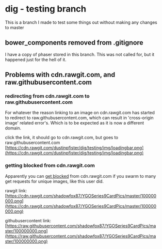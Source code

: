# dig - testing branch

This is a branch I made to test some things out without making any changes to master


## bower_components removed from .gitignore

I have a copy of phaser stored in this branch. This was not called for, but it happened just for the hell of it.

## Problems with cdn.rawgit.com, and raw.githubusercontent.com

### redirecting from cdn.rawgit.com to raw.githubusercontent.com

For whatever the reason linking to an image on cdn.rawgit.com has started to redirect to raw.githubusercontent.com, which can result in 'cross-origin image' related error's. Which is to be expected as it is now a different domain.

click the link, it should go to cdn.rawgit.com, but goes to raw.githubusercontent.com
[https://cdn.rawgit.com/dustinpfister/dig/testing/img/loadingbar.png](https://cdn.rawgit.com/dustinpfister/dig/testing/img/loadingbar.png)


### getting blocked from cdn.rawgit.com 

Apparently you can [get blocked](https://twitter.com/rawgit/status/836744103190638592) from cdn.rawgit.com if you swarm to many get requests for unique images, like this user did.

rawgit link:
[https://cdn.rawgit.com/shadowfox87/YGOSeries9CardPics/master/100000000.png](https://cdn.rawgit.com/shadowfox87/YGOSeries9CardPics/master/100000000.png)

githubusercontent link:
[https://raw.githubusercontent.com/shadowfox87/YGOSeries9CardPics/master/100000000.png](https://raw.githubusercontent.com/shadowfox87/YGOSeries9CardPics/master/100000000.png)
